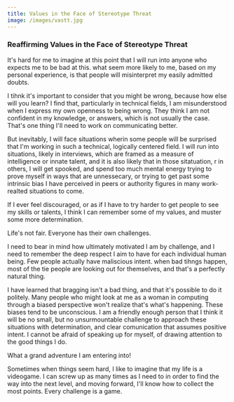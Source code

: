 ```yaml
---
title: Values in the Face of Stereotype Threat
image: /images/vastt.jpg
---
```


<h3>Reaffirming Values in the Face of Stereotype Threat</h3>
<p>It's hard for me to imagine at this point that I will run into anyone who expects me to be bad at this. what seem more likely to me, based on my personal experience, is that people will misinterpret my easily admitted doubts.</p>
<p>I tihnk it's important to consider that you might be wrong, because how else will you learn? I find that, particularly in technical fields, I am misunderstood when I express my own openness to being wrong. They think I am not confident in my knowledge, or answers, which is not usually the case. That's one thing I'll need to work on communicating better.</p>
<p>But inevitably, I will face situations wherin some people will be surprised that I'm working in such a technical, logically centered field. I will run into situations, likely in interviews, which are framed as a measure of intelligence or innate talent, and it is also likely that in those sitatuation, r in others, I will get spooked, and spend too much mental energy trying to prove myself in ways that are unnessecary, or trying to get past some intrinsic bias I have perceived in peers or authority figures in many work-realted situations to come.</p>
<p>If I ever feel discouraged, or as if I have to try harder to get people to see my skills or talents, I think I can remember some of my values, and muster some more determination.</p>
<p>Life's not fair. Everyone has their own challenges.</p>
<p>I need to bear in mind how ultimately motivated I am by challenge, and I need to remember the deep respect I aim to have for each individual human being. Few people actually have maliscious intent. when bad tihngs happen, most of the tie people are looking out for themselves, and that's a perfectly natural thing.</p>
<p>I have learned that bragging isn't a bad thing, and that it's possible to do it politely. Many people who might look at me as a woman in computing through a biased perspective won't realize that's what's happening. These biases tend to be unconscious. I am a friendly enough person that I think it will be no small, but no unsurmountable challenge to approach these situations with determination, and clear comunication that assumes positive intent. I cannot be afraid of speaking up for myself, of drawing attention to the good things I do.</p>
<p>What a grand adventure I am entering into!</p>
<p>Sometimes when things seem hard, I like to imagine that my life is a videogame. I can screw up as many times as I need to in order to find the way into the next level, and moving forward, I'll know how to collect the most points. Every challenge is a game.</p>

